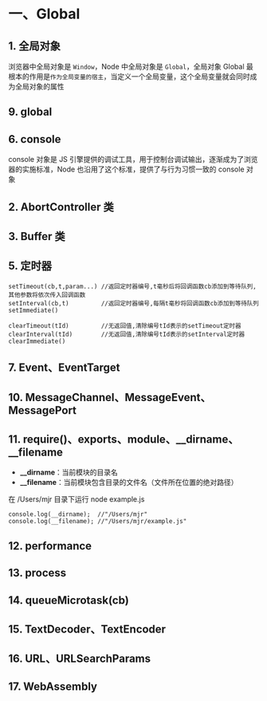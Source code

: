 # 一、Global

## 1. 全局对象

浏览器中全局对象是 `Window`，Node 中全局对象是 `Global`，全局对象 Global 最根本的作用是`作为全局变量的宿主`，当定义一个全局变量，这个全局变量就会同时成为全局对象的属性

## 9. global

## 6. console

console 对象是 JS 引擎提供的调试工具，用于控制台调试输出，逐渐成为了浏览器的实施标准，Node 也沿用了这个标准，提供了与行为习惯一致的 console 对象

## 2. AbortController 类

## 3. Buffer 类

## 5. 定时器

```node
setTimeout(cb,t,param...) //返回定时器编号,t毫秒后将回调函数cb添加到等待队列,其他参数将依次传入回调函数
setInterval(cb,t)         //返回定时器编号,每隔t毫秒将回调函数cb添加到等待队列
setImmediate()

clearTimeout(tId)         //无返回值,清除编号tId表示的setTimeout定时器
clearInterval(tId)        //无返回值,清除编号tId表示的setInterval定时器
clearImmediate()
```

## 7. Event、EventTarget

## 10. MessageChannel、MessageEvent、MessagePort

## 11. require()、exports、module、__dirname、__filename

<!-- * require(path/name)：返回并导出指定模块内容
* exports：module.exports 的引用
* module：当前模块的引用 -->

* **__dirname**：当前模块的目录名
* **__filename**：当前模块包含目录的文件名（文件所在位置的绝对路径）

在 /Users/mjr 目录下运行 node example.js

```node
console.log(__dirname);  //"/Users/mjr"
console.log(__filename); //"/Users/mjr/example.js"
```

## 12. performance

## 13. process

## 14. queueMicrotask(cb)

## 15. TextDecoder、TextEncoder

## 16. URL、URLSearchParams

## 17. WebAssembly

